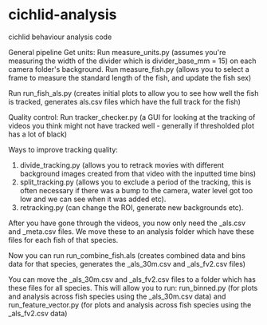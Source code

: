 # cichlid-analysis
cichlid behaviour analysis code 

General pipeline
Get units:
Run measure_units.py (assumes you're measuring the width of the divider which is divider_base_mm = 15) on each camera folder's background.
Run measure_fish.py (allows you to select a frame to measure the standard length of the fish, and update the fish sex)

Run run_fish_als.py (creates initial plots to allow you to see how well the fish is tracked, generates als.csv files which have the full track for the fish)

Quality control:
Run tracker_checker.py (a GUI for looking at the tracking of videos you think might not have tracked well - generally if thresholded plot has a lot of black)

Ways to improve tracking quality:
1. divide_tracking.py (allows you to retrack movies with different background images created from that video with the inputted time bins)
2. split_tracking.py (allows you to exclude a period of the tracking, this is often necessary if there was a bump to the camera, water level got too low and we can see when it was added etc).
3. retracking.py (can change the ROI, generate new backgrounds etc).

After you have gone through the videos, you now only need the _als.csv and _meta.csv files. We move these to an analysis folder which have these files for each fish of that species.

Now you can run
run_combine_fish.als (creates combined data and bins data for that species, generates the _als_30m.csv and _als_fv2.csv files)

You can move the _als_30m.csv and _als_fv2.csv files to a folder which has these files for all species. This will allow you to run:
run_binned.py (for plots and analysis across fish species using the _als_30m.csv data)
and
run_feature_vector.py (for plots and analysis across fish species using the _als_fv2.csv data)
